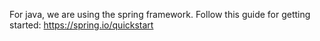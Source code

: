 For java, we are using the spring framework. 
Follow this guide for getting started: https://spring.io/quickstart 
